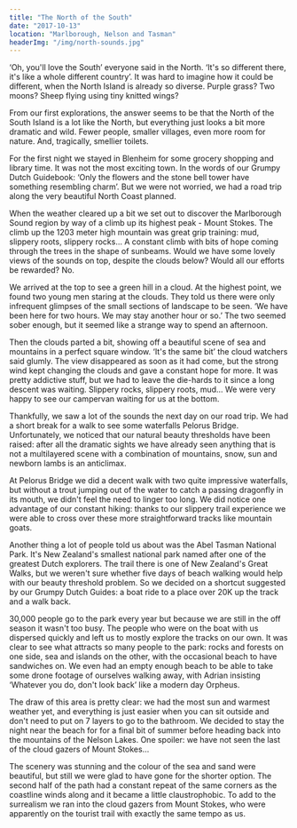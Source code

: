 ```yaml
---
title: "The North of the South"
date: "2017-10-13"
location: "Marlborough, Nelson and Tasman"
headerImg: "/img/north-sounds.jpg"
---
```


‘Oh, you'll love the South’ everyone said in the North. ‘It's so different there, it's like a whole different country’. It was hard to imagine how it could be different, when the North Island is already so diverse. Purple grass? Two moons? Sheep flying using tiny knitted wings?

From our first explorations, the answer seems to be that the North of the South Island is a lot like the North, but everything just looks a bit more dramatic and wild. Fewer people, smaller villages, even more room for nature. And, tragically, smellier toilets.

For the first night we stayed in Blenheim for some grocery shopping and library time. It was not the most exciting town. In the words of our Grumpy Dutch Guidebook: ‘Only the flowers and the stone bell tower have something resembling charm’. But we were not worried, we had a road trip along the very beautiful North Coast planned.

When the weather cleared up a bit we set out to discover the Marlborough Sound region by way of a climb up its highest peak - Mount Stokes. The climb up the 1203 meter high mountain was great grip training: mud, slippery roots, slippery rocks… A constant climb with bits of hope coming through the trees in the shape of sunbeams. Would we have some lovely views of the sounds on top, despite the clouds below? Would all our efforts be rewarded? No.

<div><photo url="/img/mt-stokes.jpg" caption="So near yet so far - the view that almost was from Mount Stokes"></photo></div>

We arrived at the top to see a green hill in a cloud. At the highest point, we found two young men staring at the clouds. They told us there were only infrequent glimpses of the small sections of landscape to be seen. ‘We have been here for two hours. We may stay another hour or so.’ The two seemed sober enough, but it seemed like a strange way to spend an afternoon. 

Then the clouds parted a bit, showing off a beautiful scene of sea and mountains in a perfect square window. ‘It's the same bit’ the cloud watchers said glumly. The view disappeared as soon as it had come, but the strong wind kept changing the clouds and gave a constant hope for more. It was pretty addictive stuff, but we had to leave the die-hards to it since a long descent was waiting. Slippery rocks, slippery roots, mud… We were very happy to see our campervan waiting for us at the bottom.

<div><photo url="/img/marlborough-reflections.jpg" fullwidth="true"></photo></div>

Thankfully, we saw a lot of the sounds the next day on our road trip. We had a short break for a walk to see some waterfalls Pelorus Bridge. Unfortunately, we noticed that our natural beauty thresholds have been raised: after all the dramatic sights we have already seen anything that is not a multilayered scene with a combination of mountains, snow, sun and newborn lambs is an anticlimax. 

At Pelorus Bridge we did a decent walk with two quite impressive waterfalls, but without a trout jumping out of the water to catch a passing dragonfly in its mouth, we didn't feel the need to linger too long. We did notice one advantage of our constant hiking: thanks to our slippery trail experience we were able to cross over these more straightforward tracks like mountain goats.

<div><photo url="/img/abel-tasman-seal.jpg" caption="A seal at Abel Tasman National Park, looking like he's had his natural beauty threshold raised a bit too far"></photo></div>

Another thing a lot of people told us about was the Abel Tasman National Park. It's New Zealand's smallest national park named after one of the greatest Dutch explorers. The trail there is one of New Zealand's Great Walks, but we weren't sure whether five days of beach walking would help with our beauty threshold problem. So we decided on a shortcut suggested by our Grumpy Dutch Guides: a boat ride to a place over 20K up the track and a walk back.

<div><map route="/route/abel-tasman.json" type="article" layer="terrain"></map></div>

30,000 people go to the park every year but because we are still in the off season it wasn't too busy. The people who were on the boat with us dispersed quickly and left us to mostly explore the tracks on our own. It was clear to see what attracts so many people to the park: rocks and forests on one side, sea and islands on the other, with the occasional beach to have sandwiches on. We even had an empty enough beach to be able to take some drone footage of ourselves walking away, with Adrian insisting ‘Whatever you do, don't look back’ like a modern day Orpheus.

The draw of this area is pretty clear: we had the most sun and warmest weather yet, and everything is just easier when you can sit outside and don't need to put on 7 layers to go to the bathroom. We decided to stay the night near the beach for for a final bit of summer before heading back into the mountains of the Nelson Lakes. One spoiler: we have not seen the last of the cloud gazers of Mount Stokes…

<div><photo url="/img/abel-tasman-beach.jpg" fullwidth="true"></photo></div>

The scenery was stunning and the colour of the sea and sand were beautiful, but still we were glad to have gone for the shorter option. The second half of the path had a constant repeat of the same corners as the coastline winds along and it became a little claustrophobic. To add to the surrealism we ran into the cloud gazers from Mount Stokes, who were apparently on the tourist trail with exactly the same tempo as us.